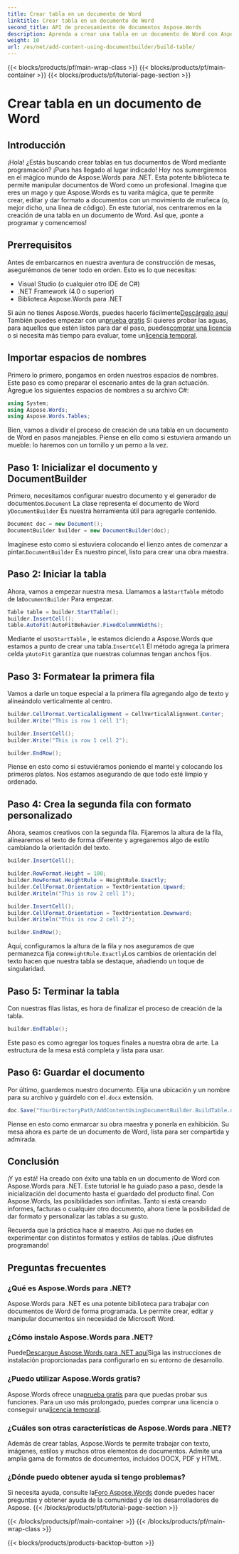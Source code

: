 ```yaml
---
title: Crear tabla en un documento de Word
linktitle: Crear tabla en un documento de Word
second_title: API de procesamiento de documentos Aspose.Words
description: Aprenda a crear una tabla en un documento de Word con Aspose.Words para .NET con este tutorial detallado paso a paso. Perfecto tanto para principiantes como para profesionales.
weight: 10
url: /es/net/add-content-using-documentbuilder/build-table/
---
```


{{< blocks/products/pf/main-wrap-class >}}
{{< blocks/products/pf/main-container >}}
{{< blocks/products/pf/tutorial-page-section >}}

# Crear tabla en un documento de Word

## Introducción

¡Hola! ¿Estás buscando crear tablas en tus documentos de Word mediante programación? ¡Pues has llegado al lugar indicado! Hoy nos sumergiremos en el mágico mundo de Aspose.Words para .NET. Esta potente biblioteca te permite manipular documentos de Word como un profesional. Imagina que eres un mago y que Aspose.Words es tu varita mágica, que te permite crear, editar y dar formato a documentos con un movimiento de muñeca (o, mejor dicho, una línea de código). En este tutorial, nos centraremos en la creación de una tabla en un documento de Word. Así que, ¡ponte a programar y comencemos!

## Prerrequisitos

Antes de embarcarnos en nuestra aventura de construcción de mesas, asegurémonos de tener todo en orden. Esto es lo que necesitas:

- Visual Studio (o cualquier otro IDE de C#)
- .NET Framework (4.0 o superior)
- Biblioteca Aspose.Words para .NET

 Si aún no tienes Aspose.Words, puedes hacerlo fácilmente[Descárgalo aquí](https://releases.aspose.com/words/net/) También puedes empezar con un[prueba gratis](https://releases.aspose.com/) Si quieres probar las aguas, para aquellos que estén listos para dar el paso, puedes[comprar una licencia](https://purchase.aspose.com/buy) o si necesita más tiempo para evaluar, tome un[licencia temporal](https://purchase.aspose.com/temporary-license/).

## Importar espacios de nombres

Primero lo primero, pongamos en orden nuestros espacios de nombres. Este paso es como preparar el escenario antes de la gran actuación. Agregue los siguientes espacios de nombres a su archivo C#:

```csharp
using System;
using Aspose.Words;
using Aspose.Words.Tables;
```

Bien, vamos a dividir el proceso de creación de una tabla en un documento de Word en pasos manejables. Piense en ello como si estuviera armando un mueble: lo haremos con un tornillo y un perno a la vez.

## Paso 1: Inicializar el documento y DocumentBuilder

 Primero, necesitamos configurar nuestro documento y el generador de documentos.`Document` La clase representa el documento de Word y`DocumentBuilder` Es nuestra herramienta útil para agregarle contenido.

```csharp
Document doc = new Document();
DocumentBuilder builder = new DocumentBuilder(doc);
```

 Imagínese esto como si estuviera colocando el lienzo antes de comenzar a pintar.`DocumentBuilder` Es nuestro pincel, listo para crear una obra maestra.

## Paso 2: Iniciar la tabla

 Ahora, vamos a empezar nuestra mesa. Llamamos a la`StartTable` método de la`DocumentBuilder` Para empezar.

```csharp
Table table = builder.StartTable();
builder.InsertCell();
table.AutoFit(AutoFitBehavior.FixedColumnWidths);
```

 Mediante el uso`StartTable` , le estamos diciendo a Aspose.Words que estamos a punto de crear una tabla.`InsertCell` El método agrega la primera celda y`AutoFit` garantiza que nuestras columnas tengan anchos fijos.

## Paso 3: Formatear la primera fila

Vamos a darle un toque especial a la primera fila agregando algo de texto y alineándolo verticalmente al centro.

```csharp
builder.CellFormat.VerticalAlignment = CellVerticalAlignment.Center;
builder.Write("This is row 1 cell 1");

builder.InsertCell();
builder.Write("This is row 1 cell 2");

builder.EndRow();
```

Piense en esto como si estuviéramos poniendo el mantel y colocando los primeros platos. Nos estamos asegurando de que todo esté limpio y ordenado.

## Paso 4: Crea la segunda fila con formato personalizado

Ahora, seamos creativos con la segunda fila. Fijaremos la altura de la fila, alinearemos el texto de forma diferente y agregaremos algo de estilo cambiando la orientación del texto.

```csharp
builder.InsertCell();

builder.RowFormat.Height = 100;
builder.RowFormat.HeightRule = HeightRule.Exactly;
builder.CellFormat.Orientation = TextOrientation.Upward;
builder.Writeln("This is row 2 cell 1");

builder.InsertCell();
builder.CellFormat.Orientation = TextOrientation.Downward;
builder.Writeln("This is row 2 cell 2");

builder.EndRow();
```

 Aquí, configuramos la altura de la fila y nos aseguramos de que permanezca fija con`HeightRule.Exactly`Los cambios de orientación del texto hacen que nuestra tabla se destaque, añadiendo un toque de singularidad.

## Paso 5: Terminar la tabla

Con nuestras filas listas, es hora de finalizar el proceso de creación de la tabla.

```csharp
builder.EndTable();
```

Este paso es como agregar los toques finales a nuestra obra de arte. La estructura de la mesa está completa y lista para usar.

## Paso 6: Guardar el documento

 Por último, guardemos nuestro documento. Elija una ubicación y un nombre para su archivo y guárdelo con el`.docx` extensión.

```csharp
doc.Save("YourDirectoryPath/AddContentUsingDocumentBuilder.BuildTable.docx");
```

Piense en esto como enmarcar su obra maestra y ponerla en exhibición. Su mesa ahora es parte de un documento de Word, lista para ser compartida y admirada.

## Conclusión

¡Y ya está! Ha creado con éxito una tabla en un documento de Word con Aspose.Words para .NET. Este tutorial le ha guiado paso a paso, desde la inicialización del documento hasta el guardado del producto final. Con Aspose.Words, las posibilidades son infinitas. Tanto si está creando informes, facturas o cualquier otro documento, ahora tiene la posibilidad de dar formato y personalizar las tablas a su gusto.

Recuerda que la práctica hace al maestro. Así que no dudes en experimentar con distintos formatos y estilos de tablas. ¡Que disfrutes programando!

## Preguntas frecuentes

### ¿Qué es Aspose.Words para .NET?
Aspose.Words para .NET es una potente biblioteca para trabajar con documentos de Word de forma programada. Le permite crear, editar y manipular documentos sin necesidad de Microsoft Word.

### ¿Cómo instalo Aspose.Words para .NET?
 Puede[Descargue Aspose.Words para .NET aquí](https://releases.aspose.com/words/net/)Siga las instrucciones de instalación proporcionadas para configurarlo en su entorno de desarrollo.

### ¿Puedo utilizar Aspose.Words gratis?
 Aspose.Words ofrece una[prueba gratis](https://releases.aspose.com/) para que puedas probar sus funciones. Para un uso más prolongado, puedes comprar una licencia o conseguir una[licencia temporal](https://purchase.aspose.com/temporary-license/).

### ¿Cuáles son otras características de Aspose.Words para .NET?
Además de crear tablas, Aspose.Words te permite trabajar con texto, imágenes, estilos y muchos otros elementos de documentos. Admite una amplia gama de formatos de documentos, incluidos DOCX, PDF y HTML.

### ¿Dónde puedo obtener ayuda si tengo problemas?
 Si necesita ayuda, consulte la[Foro Aspose.Words](https://forum.aspose.com/c/words/8) donde puedes hacer preguntas y obtener ayuda de la comunidad y de los desarrolladores de Aspose.
{{< /blocks/products/pf/tutorial-page-section >}}

{{< /blocks/products/pf/main-container >}}
{{< /blocks/products/pf/main-wrap-class >}}

{{< blocks/products/products-backtop-button >}}
